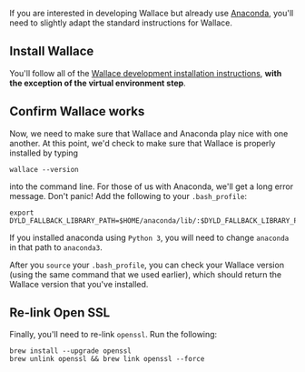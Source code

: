 If you are interested in developing Wallace but already use [Anaconda](https://www.continuum.io/downloads), you'll need to slightly adapt the standard instructions for Wallace.

## Install Wallace

You'll follow all of the [Wallace development installation instructions](Developing-Wallace-(setup-guide).md), **with the exception of the virtual environment step**.

## Confirm Wallace works

Now, we need to make sure that Wallace and Anaconda play nice with one another. At this point, we'd check to make sure that Wallace is properly installed by typing

```
wallace --version
```

into the command line. For those of us with Anaconda, we'll get a long error message. Don't panic! Add the following to your `.bash_profile`:

```
export DYLD_FALLBACK_LIBRARY_PATH=$HOME/anaconda/lib/:$DYLD_FALLBACK_LIBRARY_PATH
```

If you installed anaconda using `Python 3`, you will need to change  `anaconda` in that path to `anaconda3`. 

After you `source` your `.bash_profile`, you can check your Wallace version (using the same command that we used earlier), which should return the Wallace version that you've installed.

## Re-link Open SSL

Finally, you'll need to re-link `openssl`. Run the following:

```
brew install --upgrade openssl
brew unlink openssl && brew link openssl --force
```
